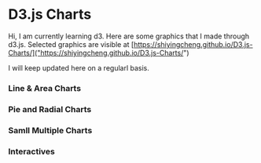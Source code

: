 # D3.js Charts

Hi, I am currently learning d3. Here are some graphics that I made through d3.js. Selected graphics are visible at [https://shiyingcheng.github.io/D3.js-Charts/]("https://shiyingcheng.github.io/D3.js-Charts/")

I will keep updated here on a regularl basis.


### Line & Area Charts

### Pie and Radial Charts

### Samll Multiple Charts

### Interactives